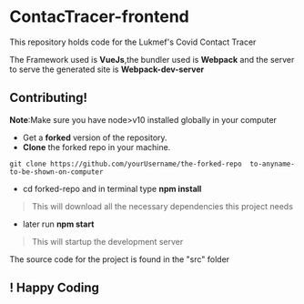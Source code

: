 # ContacTracer-frontend
This repository holds code for the Lukmef's Covid Contact Tracer

The Framework used is **VueJs**,the bundler used is **Webpack** and the server to serve the generated site is **Webpack-dev-server**

## Contributing!
**Note**:Make sure you have node>v10 installed globally in your computer
* Get a **forked** version of the repository.
* **Clone** the forked repo in your machine.
```
git clone https://github.com/yourUsername/the-forked-repo  to-anyname-to-be-shown-on-computer
```
* cd forked-repo and in terminal type **npm install**
> This will download all the necessary dependencies this project needs

* later run **npm start**
> This will startup the development server

The source code for the project is found in the "src"  folder
## ! Happy Coding
